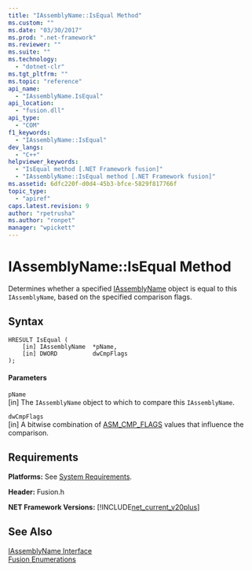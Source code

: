 ```yaml
---
title: "IAssemblyName::IsEqual Method"
ms.custom: ""
ms.date: "03/30/2017"
ms.prod: ".net-framework"
ms.reviewer: ""
ms.suite: ""
ms.technology: 
  - "dotnet-clr"
ms.tgt_pltfrm: ""
ms.topic: "reference"
api_name: 
  - "IAssemblyName.IsEqual"
api_location: 
  - "fusion.dll"
api_type: 
  - "COM"
f1_keywords: 
  - "IAssemblyName::IsEqual"
dev_langs: 
  - "C++"
helpviewer_keywords: 
  - "IsEqual method [.NET Framework fusion]"
  - "IAssemblyName::IsEqual method [.NET Framework fusion]"
ms.assetid: 6dfc220f-d0d4-45b3-bfce-5829f817766f
topic_type: 
  - "apiref"
caps.latest.revision: 9
author: "rpetrusha"
ms.author: "ronpet"
manager: "wpickett"
---
```

# IAssemblyName::IsEqual Method
Determines whether a specified [IAssemblyName](../../../../docs/framework/unmanaged-api/fusion/iassemblyname-interface.md) object is equal to this `IAssemblyName`, based on the specified comparison flags.  
  
## Syntax  
  
```  
HRESULT IsEqual (  
    [in] IAssemblyName  *pName,  
    [in] DWORD          dwCmpFlags  
);  
```  
  
#### Parameters  
 `pName`  
 [in] The `IAssemblyName` object to which to compare this `IAssemblyName`.  
  
 `dwCmpFlags`  
 [in] A bitwise combination of [ASM_CMP_FLAGS](../../../../docs/framework/unmanaged-api/fusion/asm-cmp-flags-enumeration.md) values that influence the comparison.  
  
## Requirements  
 **Platforms:** See [System Requirements](../../../../docs/framework/get-started/system-requirements.md).  
  
 **Header:** Fusion.h  
  
 **NET Framework Versions:** [!INCLUDE[net_current_v20plus](../../../../includes/net-current-v20plus-md.md)]  
  
## See Also  
 [IAssemblyName Interface](../../../../docs/framework/unmanaged-api/fusion/iassemblyname-interface.md)   
 [Fusion Enumerations](../../../../docs/framework/unmanaged-api/fusion/fusion-enumerations.md)
